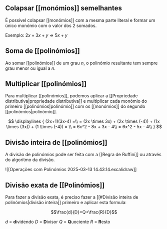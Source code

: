 ## Colapsar [[monómios]] semelhantes

É possível colapsar [[monómios]] com a mesma parte literal e formar um único monómio com o valor dos 2 somados.

Exemplo: $2x + 3x + y$  => $5x + y$

## Soma de [[polinómios]]

Ao somar [[polinómios]] de um grau $n$, o polinómio resultante tem sempre grau menor ou igual a $n$.

## Multiplicar [[polinómios]]

Para multiplicar [[polinómios]], podemos aplicar a [[Propriedade distributiva|propriedade distributiva]] e multiplicar cada monómio do primeiro [[polinómios|polinómio]] com os [[monómios]] do segundo [[polinómios|polinómio]].

$$
\displaylines {
(2x+1)(3x-4) =\\
= (2x \times 3x) + (2x \times (-4)) + (1x \times (3x)) + (1 \times (-4)) = \\
= 6x^2 - 8x + 3x - 4\\
= 6x^2 - 5x - 4\\
}
$$

## Divisão inteira de [[polinómios]]

A divisão de polinómios pode ser feita com a [[Regra de Ruffini]] ou através do algoritmo da divisão.

![[Operações com Polinómios 2025-03-13 14.43.14.excalidraw]]

## Divisão exata de [[Polinómios]]

Para fazer a divisão exata, é preciso fazer a [[#Divisão inteira de polinómios|divisão inteira]] primeiro e aplicar esta formula:

$$\frac{d}{D}=Q+\frac{R}{D}$$

$d$ = **d**ividendo
$D$ = **D**ivisor
$Q$ = **Q**uociente
$R$ = **R**esto

